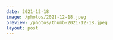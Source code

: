 ```yaml
---
date: 2021-12-18
image: /photos/2021-12-18.jpeg
preview: /photos/thumb-2021-12-18.jpeg
layout: post
---
```



